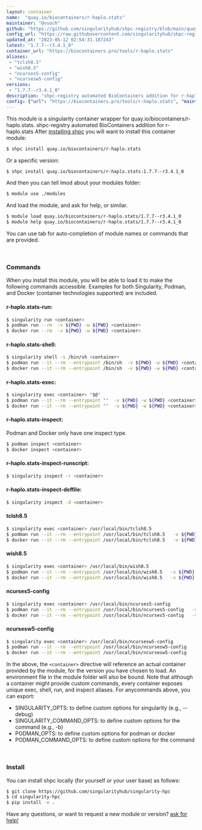 ```yaml
---
layout: container
name:  "quay.io/biocontainers/r-haplo.stats"
maintainer: "@vsoch"
github: "https://github.com/singularityhub/shpc-registry/blob/main/quay.io/biocontainers/r-haplo.stats/container.yaml"
config_url: "https://raw.githubusercontent.com/singularityhub/shpc-registry/main/quay.io/biocontainers/r-haplo.stats/container.yaml"
updated_at: "2023-05-12 02:54:31.187243"
latest: "1.7.7--r3.4.1_0"
container_url: "https://biocontainers.pro/tools/r-haplo.stats"
aliases:
 - "tclsh8.5"
 - "wish8.5"
 - "ncurses5-config"
 - "ncursesw5-config"
versions:
 - "1.7.7--r3.4.1_0"
description: "shpc-registry automated BioContainers addition for r-haplo.stats"
config: {"url": "https://biocontainers.pro/tools/r-haplo.stats", "maintainer": "@vsoch", "description": "shpc-registry automated BioContainers addition for r-haplo.stats", "latest": {"1.7.7--r3.4.1_0": "sha256:6e2da09b875a437c0eb4cb52ff231dd83a8a109e01e8f87753593ff407a790e6"}, "tags": {"1.7.7--r3.4.1_0": "sha256:6e2da09b875a437c0eb4cb52ff231dd83a8a109e01e8f87753593ff407a790e6"}, "docker": "quay.io/biocontainers/r-haplo.stats", "aliases": {"tclsh8.5": "/usr/local/bin/tclsh8.5", "wish8.5": "/usr/local/bin/wish8.5", "ncurses5-config": "/usr/local/bin/ncurses5-config", "ncursesw5-config": "/usr/local/bin/ncursesw5-config"}}
---
```


This module is a singularity container wrapper for quay.io/biocontainers/r-haplo.stats.
shpc-registry automated BioContainers addition for r-haplo.stats
After [installing shpc](#install) you will want to install this container module:


```bash
$ shpc install quay.io/biocontainers/r-haplo.stats
```

Or a specific version:

```bash
$ shpc install quay.io/biocontainers/r-haplo.stats:1.7.7--r3.4.1_0
```

And then you can tell lmod about your modules folder:

```bash
$ module use ./modules
```

And load the module, and ask for help, or similar.

```bash
$ module load quay.io/biocontainers/r-haplo.stats/1.7.7--r3.4.1_0
$ module help quay.io/biocontainers/r-haplo.stats/1.7.7--r3.4.1_0
```

You can use tab for auto-completion of module names or commands that are provided.

<br>

### Commands

When you install this module, you will be able to load it to make the following commands accessible.
Examples for both Singularity, Podman, and Docker (container technologies supported) are included.

#### r-haplo.stats-run:

```bash
$ singularity run <container>
$ podman run --rm  -v ${PWD} -w ${PWD} <container>
$ docker run --rm  -v ${PWD} -w ${PWD} <container>
```

#### r-haplo.stats-shell:

```bash
$ singularity shell -s /bin/sh <container>
$ podman run --it --rm --entrypoint /bin/sh  -v ${PWD} -w ${PWD} <container>
$ docker run --it --rm --entrypoint /bin/sh  -v ${PWD} -w ${PWD} <container>
```

#### r-haplo.stats-exec:

```bash
$ singularity exec <container> "$@"
$ podman run --it --rm --entrypoint ""  -v ${PWD} -w ${PWD} <container> "$@"
$ docker run --it --rm --entrypoint ""  -v ${PWD} -w ${PWD} <container> "$@"
```

#### r-haplo.stats-inspect:

Podman and Docker only have one inspect type.

```bash
$ podman inspect <container>
$ docker inspect <container>
```

#### r-haplo.stats-inspect-runscript:

```bash
$ singularity inspect -r <container>
```

#### r-haplo.stats-inspect-deffile:

```bash
$ singularity inspect -d <container>
```


#### tclsh8.5

```bash
$ singularity exec <container> /usr/local/bin/tclsh8.5
$ podman run --it --rm --entrypoint /usr/local/bin/tclsh8.5   -v ${PWD} -w ${PWD} <container> -c " $@"
$ docker run --it --rm --entrypoint /usr/local/bin/tclsh8.5   -v ${PWD} -w ${PWD} <container> -c " $@"
```


#### wish8.5

```bash
$ singularity exec <container> /usr/local/bin/wish8.5
$ podman run --it --rm --entrypoint /usr/local/bin/wish8.5   -v ${PWD} -w ${PWD} <container> -c " $@"
$ docker run --it --rm --entrypoint /usr/local/bin/wish8.5   -v ${PWD} -w ${PWD} <container> -c " $@"
```


#### ncurses5-config

```bash
$ singularity exec <container> /usr/local/bin/ncurses5-config
$ podman run --it --rm --entrypoint /usr/local/bin/ncurses5-config   -v ${PWD} -w ${PWD} <container> -c " $@"
$ docker run --it --rm --entrypoint /usr/local/bin/ncurses5-config   -v ${PWD} -w ${PWD} <container> -c " $@"
```


#### ncursesw5-config

```bash
$ singularity exec <container> /usr/local/bin/ncursesw5-config
$ podman run --it --rm --entrypoint /usr/local/bin/ncursesw5-config   -v ${PWD} -w ${PWD} <container> -c " $@"
$ docker run --it --rm --entrypoint /usr/local/bin/ncursesw5-config   -v ${PWD} -w ${PWD} <container> -c " $@"
```



In the above, the `<container>` directive will reference an actual container provided
by the module, for the version you have chosen to load. An environment file in the
module folder will also be bound. Note that although a container
might provide custom commands, every container exposes unique exec, shell, run, and
inspect aliases. For anycommands above, you can export:

 - SINGULARITY_OPTS: to define custom options for singularity (e.g., --debug)
 - SINGULARITY_COMMAND_OPTS: to define custom options for the command (e.g., -b)
 - PODMAN_OPTS: to define custom options for podman or docker
 - PODMAN_COMMAND_OPTS: to define custom options for the command

<br>

### Install

You can install shpc locally (for yourself or your user base) as follows:

```bash
$ git clone https://github.com/singularityhub/singularity-hpc
$ cd singularity-hpc
$ pip install -e .
```

Have any questions, or want to request a new module or version? [ask for help!](https://github.com/singularityhub/singularity-hpc/issues)